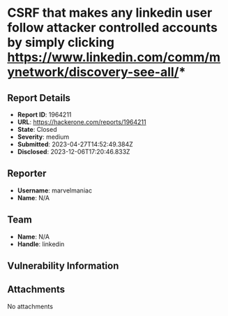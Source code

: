 # CSRF that makes any linkedin user follow attacker controlled accounts by simply clicking https://www.linkedin.com/comm/mynetwork/discovery-see-all/*

## Report Details
- **Report ID**: 1964211
- **URL**: https://hackerone.com/reports/1964211
- **State**: Closed
- **Severity**: medium
- **Submitted**: 2023-04-27T14:52:49.384Z
- **Disclosed**: 2023-12-06T17:20:46.833Z

## Reporter
- **Username**: marvelmaniac
- **Name**: N/A

## Team
- **Name**: N/A
- **Handle**: linkedin

## Vulnerability Information


## Attachments
No attachments
